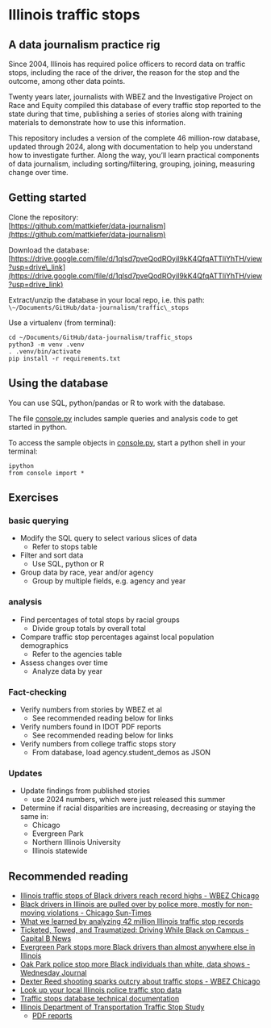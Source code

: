 # Illinois traffic stops
## A data journalism practice rig
Since 2004, Illinois has required police officers to record data on traffic stops, including the race of the driver, the reason for the stop and the outcome, among other data points.  

Twenty years later, journalists with WBEZ and the Investigative Project on Race and Equity compiled this database of every traffic stop reported to the state during that time, publishing a series of stories along with training materials to demonstrate how to use this information.  

This repository includes a version of the complete 46 million-row database, updated through 2024, along with documentation to help you understand how to investigate further. Along the way, you’ll learn practical components of data journalism, including sorting/filtering, grouping, joining, measuring change over time.  

## Getting started

Clone the repository:   
[https://github.com/mattkiefer/data-journalism](https://github.com/mattkiefer/data-journalism)

Download the database:   
[https://drive.google.com/file/d/1qlsd7pveQodROyiI9kK4QfqATTliYhTH/view?usp=drive\_link](https://drive.google.com/file/d/1qlsd7pveQodROyiI9kK4QfqATTliYhTH/view?usp=drive_link)

Extract/unzip the database in your local repo, i.e. this path:   
`\~/Documents/GitHub/data-journalism/traffic\_stops`

Use a virtualenv (from terminal):  
```
cd ~/Documents/GitHub/data-journalism/traffic_stops  
python3 -m venv .venv  
. .venv/bin/activate  
pip install -r requirements.txt
```

## Using the database

You can use SQL, python/pandas or R to work with the database.

The file [console.py](http://console.py) includes sample queries and analysis code to get started in python.

To access the sample objects in [console.py](http://console.py), start a python shell in your terminal:  
```
ipython  
from console import *
```

## Exercises

### basic querying

* Modify the SQL query to select various slices of data 	  
  * Refer to stops table  
* Filter and sort data   
  * Use SQL, python or R  
* Group data by race, year and/or agency  
  * Group by multiple fields, e.g. agency and year

### analysis

* Find percentages of total stops by racial groups  
  * Divide group totals by overall total  
* Compare traffic stop percentages against local population demographics   
  * Refer to the agencies table  
* Assess changes over time  
  * Analyze data by year

### Fact-checking

* Verify numbers from stories by WBEZ et al   
  * See recommended reading below for links  
* Verify numbers found in IDOT PDF reports  
  * See recommended reading below for links  
* Verify numbers from college traffic stops story   
  * From database, load agency.student\_demos as JSON

### Updates

* Update findings from published stories   
  * use 2024 numbers, which were just released this summer  
* Determine if racial disparities are increasing, decreasing or staying the same in:  
  * Chicago  
  * Evergreen Park  
  * Northern Illinois University  
  * Illinois statewide

## Recommended reading

* [Illinois traffic stops of Black drivers reach record highs \- WBEZ Chicago](https://www.wbez.org/wbez-investigations/2023/09/27/illinois-traffic-stops-of-black-drivers-hit-20-year-high)  
* [Black drivers in Illinois are pulled over by police more, mostly for non-moving violations \- Chicago Sun-Times](https://chicago.suntimes.com/2023/9/29/23894092/black-drivers-are-pulled-over-by-police-its-mostly-for-non-moving-violations)  
* [What we learned by analyzing 42 million Illinois traffic stop records](https://www.raceandequityproject.org/blog/what-we-learned-by-analyzing-42-million-illinois-traffic-stop-records)  
* [Ticketed, Towed, and Traumatized: Driving While Black on Campus \- Capital B News](https://capitalbnews.org/illinois-college-police-black-drivers/)  
* [Evergreen Park stops more Black drivers than almost anywhere else in Illinois](https://www.wbez.org/2023/12/20/black-drivers-accuse-evergreen-park-of-racial-profiling)  
* [Oak Park police stop more Black individuals than white, data shows \- Wednesday Journal](https://www.oakpark.com/2024/03/27/oak-park-police-traffic-stops-data/)  
* [Dexter Reed shooting sparks outcry about traffic stops \- WBEZ Chicago](https://www.wbez.org/criminal-justice/2024/04/12/dexter-reed-shooting-sparks-outcry-about-traffic-stops)  
* [Look up your local Illinois police traffic stop data](https://interactive.wbez.org/traffic-stops/illinois-statewide/)  
* [Traffic stops database technical documentation](https://docs.google.com/document/d/1Yk1J9SAPfZXfYk2Kb-z6K4p4eU6Rhnoc0RciRscymgY/edit?tab=t.0#heading=h.3f2v1umji09d)  
* [Illinois Department of Transportation Traffic Stop Study](https://idot.illinois.gov/transportation-system/local-transportation-partners/law-enforcement/reporting/illinois-traffic-and-pedestrian-stop-study.html)  
  * [PDF reports](https://idot.illinois.gov/transportation-system/local-transportation-partners/law-enforcement/reporting/illinois-traffic-and-pedestrian-stop-study/studies.html)

